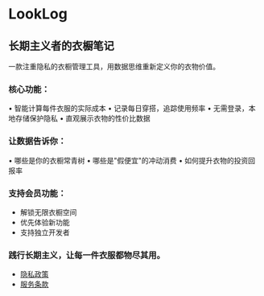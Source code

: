  # LookLog 

## 长期主义者的衣橱笔记

一款注重隐私的衣橱管理工具，用数据思维重新定义你的衣物价值。

### 核心功能：

  • 智能计算每件衣服的实际成本
  • 记录每日穿搭，追踪使用频率
  • 无需登录，本地存储保护隐私
  • 直观展示衣物的性价比数据

### 让数据告诉你：

  • 哪些是你的衣橱常青树
  • 哪些是"假便宜"的冲动消费
  • 如何提升衣物的投资回报率

### 支持会员功能：

* 解锁无限衣橱空间
* 优先体验新功能
* 支持独立开发者

### 践行长期主义，让每一件衣服都物尽其用。

- [隐私政策](PrivacyPolicy.md)
- [服务条款](Terms&Conditions.md)